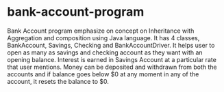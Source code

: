 # bank-account-program
Bank Account program emphasize on concept on Inheritance with Aggregation and composition using Java language. 
It has 4 classes, BankAccount, Savings, Checking and BankAccountDriver. It helps user to open as many as savings and checking account as they want with an opening balance. Interest is earned in Savings Account at a particular rate that user mentions. Money can be deposited and withdrawn from both the accounts and if balance goes below $0 at any moment in any of the account, it resets the balance to $0. 
